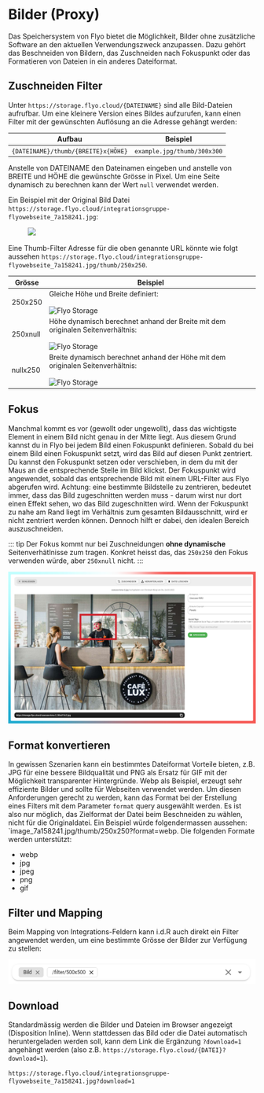 # Bilder (Proxy)

Das Speichersystem von Flyo bietet die Möglichkeit, Bilder ohne zusätzliche Software an den aktuellen Verwendungszweck anzupassen. Dazu gehört das Beschneiden von Bildern, das Zuschneiden nach Fokuspunkt oder das Formatieren von Dateien in ein anderes Dateiformat.

## Zuschneiden Filter

Unter `https://storage.flyo.cloud/{DATEINAME}` sind alle Bild-Dateien aufrufbar. Um eine kleinere Version eines Bildes aufzurufen, kann einen Filter mit der gewünschten Auflösung an die Adresse gehängt werden:

| Aufbau        | Beispiel           
| ------------- |-------------
| `{DATEINAME}/thumb/{BREITE}x{HÖHE}`|`example.jpg/thumb/300x300`

Anstelle von DATEINAME den Dateinamen eingeben und anstelle von BREITE und HÖHE die gewünschte Grösse in Pixel. Um eine Seite dynamisch zu berechnen kann der Wert `null` verwendet werden. 

Ein Beispiel mit der Original Bild Datei `https://storage.flyo.cloud/integrationsgruppe-flyowebseite_7a158241.jpg`:

<figure>
  <img src="https://storage.flyo.cloud/integrationsgruppe-flyowebseite_7a158241.jpg">
</figure>

Eine Thumb-Filter Adresse für die oben genannte URL könnte wie folgt aussehen `https://storage.flyo.cloud/integrationsgruppe-flyowebseite_7a158241.jpg/thumb/250x250`.

| Grösse      | Beispiel           
| ------------- |-------------
| 250x250       |Gleiche Höhe und Breite definiert:<br /><br />![Flyo Storage](https://storage.flyo.cloud/filter/thumb/250x250/integrationsgruppe-flyowebseite_7a158241.jpg)
| 250xnull       |Höhe dynamisch berechnet anhand der Breite mit dem originalen Seitenverhältnis:<br /><br />![Flyo Storage](https://storage.flyo.cloud/filter/thumb/250xnull/integrationsgruppe-flyowebseite_7a158241.jpg)
| nullx250       |Breite dynamisch berechnet anhand der Höhe mit dem originalen Seitenverhältnis:<br /><br />![Flyo Storage](https://storage.flyo.cloud/filter/thumb/nullx250/integrationsgruppe-flyowebseite_7a158241.jpg)

## Fokus

Manchmal kommt es vor (gewollt oder ungewollt), dass das wichtigste Element in einem Bild nicht genau in der Mitte liegt. Aus diesem Grund kannst du in Flyo bei jedem Bild einen Fokuspunkt definieren. Sobald du bei einem Bild einen Fokuspunkt setzt, wird das Bild auf diesen Punkt zentriert. Du kannst den Fokuspunkt setzen oder verschieben, in dem du mit der Maus an die entsprechende Stelle im Bild klickst. Der Fokuspunkt wird angewendet, sobald das entsprechende Bild mit einem URL-Filter aus Flyo abgerufen wird. Achtung: eine bestimmte Bildstelle zu zentrieren, bedeutet immer, dass das Bild zugeschnitten werden muss - darum wirst nur dort einen Effekt sehen, wo das Bild zugeschnitten wird. Wenn der Fokuspunkt zu nahe am Rand liegt im Verhältnis zum gesamten Bildausschnitt, wird er nicht zentriert werden können. Dennoch hilft er dabei, den idealen Bereich auszuschneiden.

::: tip
Der Fokus kommt nur bei Zuschneidungen **ohne dynamische** Seitenverhätlnisse zum tragen. Konkret heisst das, das `250x250` den Fokus verwenden würde, aber `250xnull` nicht.
:::

![Filter Mapping](assets/focus.png)

## Format konvertieren

In gewissen Szenarien kann ein bestimmtes Dateiformat Vorteile bieten, z.B. JPG für eine bessere Bildqualität und PNG als Ersatz für GIF mit der Möglichkeit transparenter Hintergründe. Webp als Beispiel, erzeugt sehr effiziente Bilder und sollte für Webseiten verwendet werden. Um diesen Anforderungen gerecht zu werden, kann das Format bei der Erstellung eines Filters mit dem Parameter `format` query ausgewählt werden. Es ist also nur möglich, das Zielformat der Datei beim Beschneiden zu wählen, nicht für die Originaldatei. Ein Beispiel würde folgendermassen aussehen: `image_7a158241.jpg/thumb/250x250?format=webp. Die folgenden Formate werden unterstützt:

+ webp
+ jpg
+ jpeg
+ png
+ gif

## Filter und Mapping

Beim Mapping von Integrations-Feldern kann i.d.R auch direkt ein Filter angewendet werden, um eine bestimmte Grösse der Bilder zur Verfügung zu stellen:

![Filter Mapping](assets/image-filter-mapping.png)

## Download

Standardmässig werden die Bilder und Dateien im Browser angezeigt (Disposition Inline). Wenn stattdessen das Bild oder die Datei automatisch heruntergeladen werden soll, kann dem Link die Ergänzung `?download=1` angehängt werden (also z.B. `https://storage.flyo.cloud/{DATEI}?download=1`).

```
https://storage.flyo.cloud/integrationsgruppe-flyowebseite_7a158241.jpg?download=1
```
